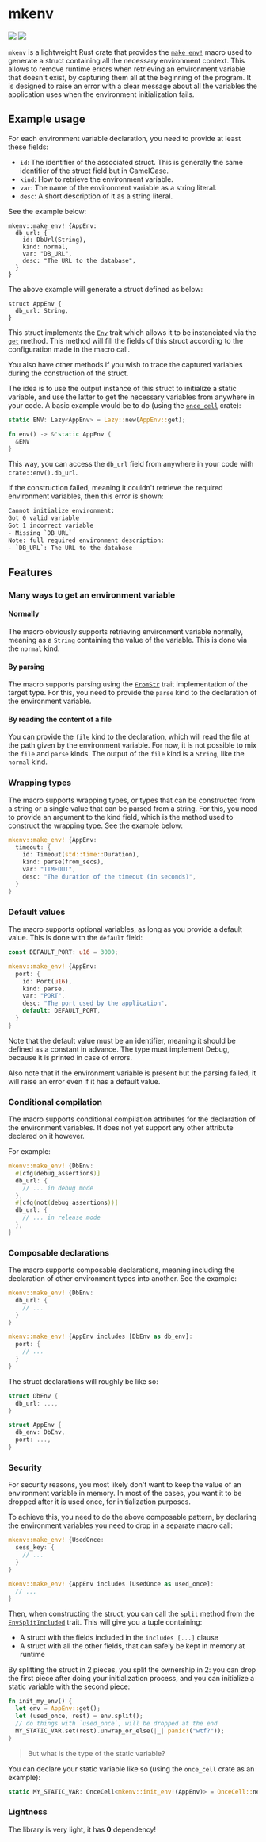 # mkenv

[![](https://img.shields.io/crates/v/mkenv?style=flat-square)](https://crates.io/crates/mkenv) [![](https://img.shields.io/docsrs/mkenv?style=flat-square)](https://docs.rs/mkenv)

`mkenv` is a lightweight Rust crate that provides the [`make_env!`](https://docs.rs/mkenv/latest/mkenv/macro.make_env.html) macro used to generate a struct containing all the necessary environment context. This allows to remove runtime errors when retrieving an environment variable that doesn't exist, by capturing them all at the beginning of the program. It is designed to raise an error with a clear message about all the variables the application uses when the environment initialization fails.

## Example usage

For each environment variable declaration, you need to provide at least these fields:
- `id`: The identifier of the associated struct. This is generally the same identifier of the struct field but in CamelCase.
- `kind`: How to retrieve the environment variable.
- `var`: The name of the environment variable as a string literal.
- `desc`: A short description of it as a string literal.

See the example below:

```rust,ignore
mkenv::make_env! {AppEnv:
  db_url: {
    id: DbUrl(String),
    kind: normal,
    var: "DB_URL",
    desc: "The URL to the database",
  }
}
```

The above example will generate a struct defined as below:
```rust,ignore
struct AppEnv {
  db_url: String,
}
```

This struct implements the [`Env`](https://docs.rs/mkenv/latest/mkenv/trait.Env.html#) trait which allows it to be instanciated via the [`get`](https://docs.rs/mkenv/latest/mkenv/trait.Env.html#method.get) method. This method will fill the fields of this struct according to the configuration made in the macro call.

You also have other methods if you wish to trace the captured variables during the construction of the struct.

The idea is to use the output instance of this struct to initialize a static variable, and use the latter to get the necessary variables from anywhere in your code. A basic example would be to do (using the [`once_cell`](https://docs.rs/once_cell) crate):

```rust
static ENV: Lazy<AppEnv> = Lazy::new(AppEnv::get);

fn env() -> &'static AppEnv {
  &ENV
}
```

This way, you can access the `db_url` field from anywhere in your code with `crate::env().db_url`.

If the construction failed, meaning it couldn't retrieve the required environment variables, then this error is shown:
```txt
Cannot initialize environment:
Got 0 valid variable
Got 1 incorrect variable
- Missing `DB_URL`
Note: full required environment description:
- `DB_URL`: The URL to the database
```

## Features

### Many ways to get an environment variable

#### Normally

The macro obviously supports retrieving environment variable normally, meaning as a `String` containing the value of the variable. This is done via the `normal` kind.

#### By parsing

The macro supports parsing using the [`FromStr`](https://doc.rust-lang.org/stable/std/str/trait.FromStr.html#) trait implementation of the target type. For this, you need to provide the `parse` kind to the declaration of the environment variable.

#### By reading the content of a file

You can provide the `file` kind to the declaration, which will read the file at the path given by the environment variable. For now, it is not possible to mix the `file` and `parse` kinds. The output of the `file` kind is a `String`, like the `normal` kind.

### Wrapping types

The macro supports wrapping types, or types that can be constructed from a string or a single value that can be parsed from a string. For this, you need to provide an argument to the kind field, which is the method used to construct the wrapping type. See the example below:

```rust
mkenv::make_env! {AppEnv:
  timeout: {
    id: Timeout(std::time::Duration),
    kind: parse(from_secs),
    var: "TIMEOUT",
    desc: "The duration of the timeout (in seconds)",
  }
}
```

### Default values

The macro supports optional variables, as long as you provide a default value. This is done with the `default` field:

```rust
const DEFAULT_PORT: u16 = 3000;

mkenv::make_env! {AppEnv:
  port: {
    id: Port(u16),
    kind: parse,
    var: "PORT",
    desc: "The port used by the application",
    default: DEFAULT_PORT,
  }
}
```

Note that the default value must be an identifier, meaning it should be defined as a constant in advance. The type must implement Debug, because it is printed in case of errors.

Also note that if the environment variable is present but the parsing failed, it will raise an error even if it has a default value.

### Conditional compilation

The macro supports conditional compilation attributes for the declaration of the environment variables. It does not yet support any other attribute declared on it however.

For example:

```rust
mkenv::make_env! {DbEnv:
  #[cfg(debug_assertions)]
  db_url: {
    // ... in debug mode
  },
  #[cfg(not(debug_assertions))]
  db_url: {
    // ... in release mode
  },
}
```

### Composable declarations

The macro supports composable declarations, meaning including the declaration of other environment types into another. See the example:

```rust
mkenv::make_env! {DbEnv:
  db_url: {
    // ...
  }
}

mkenv::make_env! {AppEnv includes [DbEnv as db_env]:
  port: {
    // ...
  }
}
```

The struct declarations will roughly be like so:

```rust
struct DbEnv {
  db_url: ...,
}

struct AppEnv {
  db_env: DbEnv,
  port: ...,
}
```

### Security

For security reasons, you most likely don't want to keep the value of an environment variable in memory. In most of the cases, you want it to be dropped after it is used once, for initialization purposes.

To achieve this, you need to do the above composable pattern, by declaring the environment variables you need to drop in a separate macro call:

```rust
mkenv::make_env! {UsedOnce:
  sess_key: {
    // ...
  }
}

mkenv::make_env! {AppEnv includes [UsedOnce as used_once]:
  // ...
}
```

Then, when constructing the struct, you can call the `split` method from the [`EnvSplitIncluded`](https://docs.rs/mkenv/latest/mkenv/trait.EnvSplitIncluded.html#) trait. This will give you a tuple containing:
- A struct with the fields included in the `includes [...]` clause
- A struct with all the other fields, that can safely be kept in memory at runtime

By splitting the struct in 2 pieces, you split the ownership in 2: you can drop the first piece after doing your initialization process, and you can initialize a static variable with the second piece:

```rust
fn init_my_env() {
  let env = AppEnv::get();
  let (used_once, rest) = env.split();
  // do things with `used_once`, will be dropped at the end
  MY_STATIC_VAR.set(rest).unwrap_or_else(|_| panic!("wtf?"));
}
```

> But what is the type of the static variable?

You can declare your static variable like so (using the `once_cell` crate as an example):

```rust
static MY_STATIC_VAR: OnceCell<mkenv::init_env!(AppEnv)> = OnceCell::new();
```

### Lightness

The library is very light, it has **0** dependency!